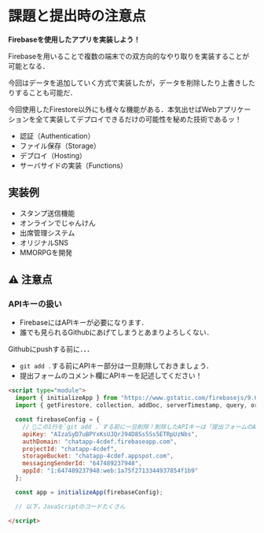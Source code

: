 # 課題と提出時の注意点

**Firebaseを使用したアプリを実装しよう！**

Firebaseを用いることで複数の端末での双方向的なやり取りを実装することが可能となる．

今回はデータを追加していく方式で実装したが，データを削除したり上書きしたりすることも可能だ．

今回使用したFirestore以外にも様々な機能がある．本気出せばWebアプリケーションを全て実装してデプロイできるだけの可能性を秘めた技術であるッ！

- 認証（Authentication）
- ファイル保存（Storage）
- デプロイ（Hosting）
- サーバサイドの実装（Functions）

## 実装例

- スタンプ送信機能
- オンラインでじゃんけん
- 出席管理システム
- オリジナルSNS
- MMORPGを開発

## ⚠️ 注意点

### APIキーの扱い

- FirebaseにはAPIキーが必要になります．
- 誰でも見られるGithubにあげてしまうとあまりよろしくない．

Githubにpushする前に．．．

- `git add .`する前にAPIキー部分は一旦削除しておきましょう．
- 提出フォームのコメント欄にAPIキーを記述してください！

```html
<script type="module">
  import { initializeApp } from "https://www.gstatic.com/firebasejs/9.0.2/firebase-app.js";
  import { getFirestore, collection, addDoc, serverTimestamp, query, orderBy, onSnapshot, } from "https://www.gstatic.com/firebasejs/9.0.2/firebase-firestore.js";

  const firebaseConfig = {
    // 🔽この1行を`git add .`する前に一旦削除！削除したAPIキーは「提出フォームのAPIkey欄」に記述！
    apiKey: "AIzaSyD7uBPYxKsUJQrJ94D8Ss5Ss5ETRpUzNbs",
    authDomain: "chatapp-4cdef.firebaseapp.com",
    projectId: "chatapp-4cdef",
    storageBucket: "chatapp-4cdef.appspot.com",
    messagingSenderId: "647489237948",
    appId: "1:647489237948:web:1a75f2713344937854f1b9"
  };

  const app = initializeApp(firebaseConfig);

  // 以下，JavaScriptのコードたくさん

</script>

```

